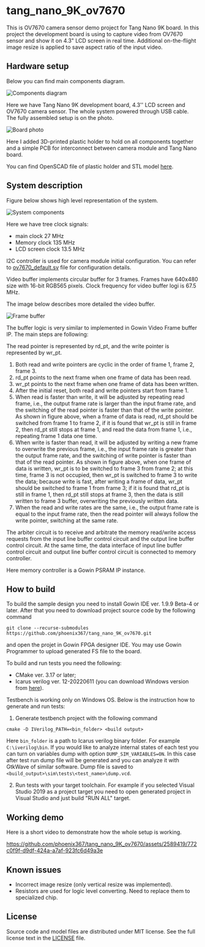 # tang_nano_9K_ov7670
This is OV7670 camera sensor demo project for Tang Nano 9K board. In this
project the development board is using to capture video from OV7670 sensor
and show it on 4.3" LCD screen in real time. Additional on-the-flight image
resize is applied to save aspect ratio of the input video.

## Hardware setup
Below you can find main components diagram.

![Components diagram](./doc/images/main_components.drawio.png "Title")

Here we have Tang Nano 9K development board, 4.3'' LCD screen and OV7670 camera sensor.
The whole system powered through USB cable. The fully assembled setup is on the photo.

![Board photo](./doc/images/board_photo.jpg "Board photo")

Here I added 3D-printed plastic holder to hold on all components together and
a simple PCB for interconnect between camera module and Tang Nano board.

You can find OpenSCAD file of plastic holder and STL model [here](physical).


## System description

Figure below shows high level representation of the system.

![System components](./doc/images/system_structure.drawio.png)

Here we have tree clock signals:
* main clock 27 MHz
* Memory clock 135 MHz
* LCD screen clock 13.5 MHz

I2C controller is used for camera module initial configuration. You can refer
to [ov7670_default.sv](src/ov7670_default.sv) file for configuration details.

Video buffer implements circular buffer for 3 frames. Frames have 640x480 size 
with 16-bit RGB565 pixels. Clock frequency for video buffer logi is 67.5 MHz.

The image below describes more detailed the video buffer.

![Frame buffer](doc/images/frame_buffer.png)

The buffer logic is very similar to implemented in Gowin Video Frame buffer IP.
The main steps are following:

The read pointer is represented by rd_pt, and the write pointer is represented by wr_pt.

1. Both read and write pointers are cyclic in the order of frame 1, frame 2,
frame 3.
2. rd_pt points to the next frame when one frame of data has been read.
3. wr_pt points to the next frame when one frame of data has been written.
4. After the initial reset, both read and write pointers start from frame 1.
5. When read is faster than write, it will be adjusted by repeating read
frame, i.e., the output frame rate is larger than the input frame rate, and
the switching of the read pointer is faster than that of the write pointer.
As shown in figure above, when a frame of data is read, rd_pt should be
switched from frame 1 to frame 2, if it is found that wr_pt is still in frame
2, then rd_pt still stops at frame 1, and read the data from frame 1, i.e.,
repeating frame 1 data one time.
6. When write is faster than read, it will be adjusted by writing a new
frame to overwrite the previous frame, i.e., the input frame rate is
greater than the output frame rate, and the switching of write pointer is
faster than that of the read pointer. As shown in figure above, when one
frame of data is written, wr_pt is to be switched to frame 3 from frame 2;
at this time, frame 3 is not occupied, then wr_pt is switched to frame 3
to write the data; because write is fast, after writing a frame of data,
wr_pt should be switched to frame 1 from frame 3; if it is found that
rd_pt is still in frame 1, then rd_pt still stops at frame 3, then the data is
still written to frame 3 buffer, overwriting the previously written data.
7. When the read and write rates are the same, i.e., the output frame rate
is equal to the input frame rate, then the read pointer will always follow
the write pointer, switching at the same rate.

The arbiter circuit is to receive and arbitrate the memory read/write
access requests from the input line buffer control circuit and the output line
buffer control circuit. At the same time, the data interface of input line buffer
control circuit and output line buffer control circuit is connected to memory controller.

Here memory controller is a Gowin PSRAM IP instance.

## How to build

To build the sample design you need to install Gowin IDE ver. 1.9.9 Beta-4 or
later. After that you need to download project source code by the following command

`
git clone --recurse-submodules https://github.com/phoenix367/tang_nano_9K_ov7670.git
`

and open the projet in Gowin FPGA designer IDE. You may use Gowin Programmer to upload generated FS file
to the board.

To build and run tests you need the following:
* CMake ver. 3.17 or later;
* Icarus verilog ver. 12-20220611 (you can download Windows version from [here](https://bleyer.org/icarus/iverilog-v12-20220611-x64_setup.exe)).

Testbench is working only on Windows OS. Below is the instruction how to generate and run tests:
1. Generate testbench project with the following command

`
cmake -D IVerilog_PATH=<bin_folder> <build output>
`

Here `bin_folder` is a path to Icarus verilog binary folder.
For example `C:\iverilog\bin`. If you would like to analyze internal states of each test
you can turn on variables dump with option `DUMP_SIM_VARIABLES=ON`. In this case after test
run dump file will be generated and you can analyze it with GtkWave of similar software. Dump file
is saved to `<build_output>\sim\tests\<test_name>\dump.vcd`.

2. Run tests with your target toolchain. For example if you selected Visual Studio 2019 as a project target
you need to open generated project in Visual Studio and just build "RUN ALL" target.

## Working demo

Here is a short video to demonstrate how the whole setup is working.

https://github.com/phoenix367/tang_nano_9K_ov7670/assets/2589419/772c0f9f-d9df-424a-a7af-923fc6d49a3e

## Known issues

* Incorrect image resize (only vertical resize was implemented).
* Resistors are used for logic level converting. Need to replace them to specialized chip.

## License

Source code and model files are distributed under MIT license. See the full license
text in the [LICENSE](LICENSE) file.
